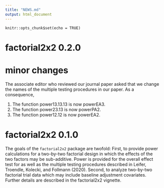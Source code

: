 ```yaml
---
title: "NEWS.md"
output: html_document
---
```


```{r setup, include=FALSE}
knitr::opts_chunk$set(echo = TRUE)
```

# factorial2x2 0.2.0

# minor changes

The associate editor who reviewed our journal paper asked that we change the names
of the multiple testing procedures in our paper.  As a consequence,

1. The function power13.13.13 is now powerEA3.
2. The function power23.13 is now powerPA2.
3. The function power12.12 is now powerEA2.

# factorial2x2 0.1.0

The goals of the `factorial2x2` package are twofold: First, to provide
power calculations for a two-by-two factorial design in which the
effects of the two factors may be sub-additive. Power is provided for
the overall effect test for as well as the multiple testing procedures
described in Leifer, Troendle, Kolecki, and Follmann (2020). Second, to
analyze two-by-two factorial trial data which may include baseline
adjustment covariates. Further details are described in the factorial2x2
vignette.

